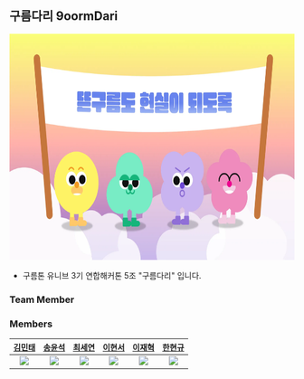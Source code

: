 ## 구름다리 9oormDari
<img src="https://raw.githubusercontent.com/9oormDari/.github/refs/heads/main/profile/JOOl3L57JZ767rgiLCYqZrO7ZNwxJlzL.webp" height="400"/>

- 구름톤 유니브 3기 연합해커톤 5조 "구름다리" 입니다.

### Team Member


### Members
|[김민태](https://github.com/liupei8979)|[송윤석](https://github.com/karpitony)|[최세연](https://github.com/Seyeonnnn)|[이현서](https://github.com/T-ferret)|[이재혁](https://github.com/LEEJaeHyeok97)|[한현규](https://github.com/gzhan0226)
|:---:|:---:|:---:|:---:|:---:|:---:|
|<img width=100 src="https://avatars.githubusercontent.com/u/95998412?v=4"/>|<img width=100 src="https://avatars.githubusercontent.com/u/87839885?v=4"/>|<img width=100 src="https://avatars.githubusercontent.com/u/144412217?v=4"/>|<img width=100 src="https://avatars.githubusercontent.com/u/87839885?v=4"/>|<img width=100 src="https://avatars.githubusercontent.com/u/87839885?v=4"/>|<img width=100 src="https://avatars.githubusercontent.com/u/72931656?v=4"/>


